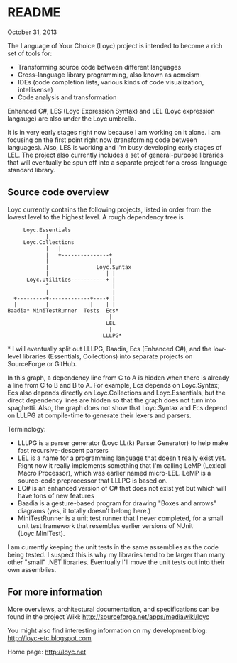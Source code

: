 # README

October 31, 2013

The Language of Your Choice (Loyc) project is intended to become a rich set of tools for:

- Transforming source code between different languages
- Cross-language library programming, also known as acmeism
- IDEs (code completion lists, various kinds of code visualization, intellisense)
- Code analysis and transformation

Enhanced C#, LES (Loyc Expression Syntax) and LEL (Loyc expression langauge) are also under the Loyc umbrella.

It is in very early stages right now because I am working on it alone. I am focusing on the first point right now (transforming code between languages). Also, LES is working and I'm busy developing early stages of LEL. The project also currently includes a set of general-purpose libraries that will eventually be spun off into a separate project for a cross-language standard library.

## Source code overview

Loyc currently contains the following projects, listed in order from the lowest level to the highest level. A rough dependency tree is

         Loyc.Essentials
                |
         Loyc.Collections
                |   |      
                |   +---------------+
                |                   |
                |               Loyc.Syntax
                |                  | |
          Loyc.Utilities-----------+ |
                ^                    |
                |                    |
      +---------+-------------+----+ |
      |         |             |    | |
    Baadia* MiniTestRunner  Tests  Ecs*
                                    |
                                   LEL
                                    |
                                  LLLPG*

\* I will eventually split out LLLPG, Baadia, Ecs (Enhanced C#), and the low-level libraries (Essentials, Collections) into separate projects on SourceForge or GitHub.

In this graph, a dependency line from C to A is hidden when there is already a line 
from C to B and B to A. For example, Ecs depends on Loyc.Syntax; Ecs also depends 
directly on Loyc.Collections and Loyc.Essentials, but the direct dependency lines are 
hidden so that the graph does not turn into spaghetti. Also, the graph does not show 
that Loyc.Syntax and Ecs depend on LLLPG at compile-time to generate their lexers and 
parsers.

Terminology:
- LLLPG is a parser generator (Loyc LL(k) Parser Generator) to help make fast recursive-descent parsers
- LEL is a name for a programming language that doesn't really exist yet. Right now it really implements something that I'm calling LeMP (Lexical Macro Processor), which was earlier named micro-LEL. LeMP is a source-code preprocessor that LLLPG is based on.
- EC# is an enhanced version of C# that does not exist yet but which will have tons of new features
- Baadia is a gesture-based program for drawing "Boxes and arrows" diagrams (yes, it totally doesn't belong here.)
- MiniTestRunner is a unit test runner that I never completed, for a small unit test framework that resembles earlier versions of NUnit (Loyc.MiniTest).

I am currently keeping the unit tests in the same assemblies as the code being tested. I suspect this is why my libraries tend to be larger than many other "small" .NET libraries. Eventually I'll move the unit tests out into their own assemblies.

## For more information

More overviews, architectural documentation, and specifications can be found in the project Wiki:
http://sourceforge.net/apps/mediawiki/loyc

You might also find interesting information on my development blog:
http://loyc-etc.blogspot.com

Home page:
http://loyc.net
